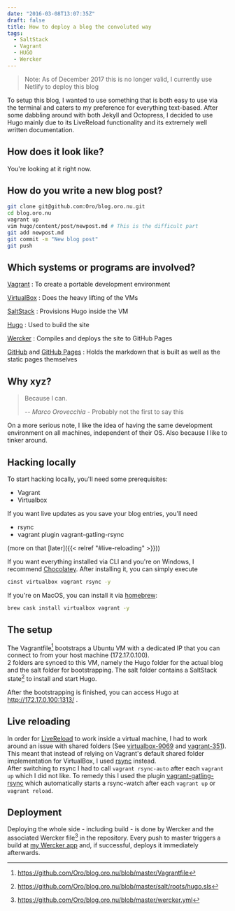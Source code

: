 ```yaml
---
date: "2016-03-08T13:07:35Z"
draft: false
title: How to deploy a blog the convoluted way
tags:
  - SaltStack
  - Vagrant
  - HUGO
  - Wercker
---
```

> Note: As of December 2017 this is no longer valid, I currently use Netlify to deploy this blog

To setup this blog, I wanted to use something that is both easy to use via the terminal and caters to my preference for everything text-based.
After some dabbling around with both Jekyll and Octopress, I decided to use Hugo mainly due to its LiveReload functionality and its extremely well written documentation.
<!--more-->

## How does it look like?
You're looking at it right now.

## How do you write a new blog post?
```bash
git clone git@github.com:Oro/blog.oro.nu.git 
cd blog.oro.nu
vagrant up
vim hugo/content/post/newpost.md # This is the difficult part
git add newpost.md
git commit -m "New blog post"
git push
```

## Which systems or programs are involved?
[Vagrant](https://www.vagrantup.com/)
: To create a portable development environment

[VirtualBox](https://www.virtualbox.org/)
: Does the heavy lifting of the VMs

[SaltStack](https://docs.saltstack.com/en/getstarted/index.html)
: Provisions Hugo inside the VM

[Hugo](http://gohugo.io/)
: Used to build the site

[Wercker](http://wercker.com/)
: Compiles and deploys the site to GitHub Pages

[GitHub](https://github.com/) and [GitHub Pages](https://pages.github.com/)
: Holds the markdown that is built as well as the static pages themselves

## Why xyz?
> Because I can.
> 
> -- <cite>Marco Orovecchia</cite> - Probably not the first to say this

On a more serious note, I like the idea of having the same development environment on all machines, independent of their OS. Also because I like to tinker around.

## Hacking locally
To start hacking locally, you'll need some prerequisites:

- Vagrant
- Virtualbox

If you want live updates as you save your blog entries, you'll need

- rsync
- vagrant plugin vagrant-gatling-rsync

(more on that [later]({{< relref "#live-reloading" >}}))

If you want everything installed via CLI and you're on Windows, I recommend [Chocolatey](https://chocolatey.org/). After installing it, you can simply execute 

```bash
cinst virtualbox vagrant rsync -y
```

If you're on MacOS, you can install it via [homebrew](http://brew.sh/):
```bash
brew cask install virtualbox vagrant -y
```


## The setup
The Vagrantfile[^1] bootstraps a Ubuntu VM with a dedicated IP that you can connect to from your host machine (172.17.0.100).  
2 folders are synced to this VM, namely the Hugo folder for the actual blog and the salt folder for bootstrapping.
The salt folder contains a SaltStack state[^2] to install and start Hugo.

After the bootstrapping is finished, you can access Hugo at http://172.17.0.100:1313/ .


## Live reloading
In order for [LiveReload](https://gohugo.io/extras/livereload/) to work inside a virtual machine, I had to work around an issue with shared folders (See [virtualbox-9069](https://www.virtualbox.org/ticket/9069) and [vagrant-351](https://github.com/mitchellh/vagrant/issues/351)). This meant that instead of relying on Vagrant's default shared folder implementation for VirtualBox, I used [rsync](https://www.vagrantup.com/docs/synced-folders/rsync.html) instead.  
After switching to rsync I had to call `vagrant rsync-auto` after each `vagrant up` which I did not like. To remedy this I used the plugin [vagrant-gatling-rsync](https://github.com/smerrill/vagrant-gatling-rsync) which automatically starts a rsync-watch after each `vagrant up` or `vagrant reload`.

## Deployment
Deploying the whole side - including build - is done by Wercker and the associated Wercker file[^3] in the repository. Every push to master triggers a build at [my Wercker app](https://app.wercker.com/#applications/56df0e2f9d5cf1b5734fd1cd) and, if successful, deploys it immediately afterwards.

[^1]: https://github.com/Oro/blog.oro.nu/blob/master/Vagrantfile
[^2]: https://github.com/Oro/blog.oro.nu/blob/master/salt/roots/hugo.sls
[^3]: https://github.com/Oro/blog.oro.nu/blob/master/wercker.yml
